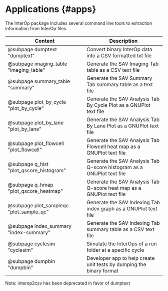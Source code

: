 # Applications                          {#apps}

The InterOp package includes several command line tools to extraction information from InterOp files.

| Content                                 | Description                                                                |
| --------------------------------------- | ---------------------------------------------------------------------------|
| @subpage dumptext "dumptext"            | Convert binary InterOp data into a CSV formatted txt file                  |
| @subpage imaging_table "imaging_table"  | Generate the SAV Imaging Tab table as a CSV text file                      |
| @subpage summary_table "summary"        | Generate the SAV Summary Tab summary table as a text file                  |
| @subpage plot_by_cycle "plot_by_cycle"  | Generate the SAV Analysis Tab By Cycle Plot as a GNUPlot text file         |
| @subpage plot_by_lane "plot_by_lane"    | Generate the SAV Analysis Tab By Lane Plot as a GNUPlot text file          |
| @subpage plot_flowcell "plot_flowcell"  | Generate the SAV Analysis Tab Flowcell heat map as a GNUPlot text file     |
| @subpage q_hist "plot_qscore_histogram" | Generate the SAV Analysis Tab Q-score histogram as a GNUPlot text file     |
| @subpage q_hmap "plot_qscore_heatmap"   | Generate the SAV Analysis Tab Q-score heat map as a GNUPlot text file      |
| @subpage plot_sampleqc "plot_sample_qc" | Generate the SAV Indexing Tab index graph as a GNUPlot text file           |
| @subpage index_summary "index-summary"  | Generate the SAV Indexing Tab summary table as a CSV text file             |
| @subpage cyclesim "cyclesim"            | Simulate the InterOps of a run folder at a specific cycle                  |
| @subpage dumpbin "dumpbin"              | Developer app to help create unit tests by dumping the binary format       |

Note: interop2csv has been deprecated in favor of dumptext
